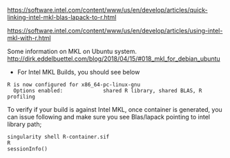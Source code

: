 https://software.intel.com/content/www/us/en/develop/articles/quick-linking-intel-mkl-blas-lapack-to-r.html

https://software.intel.com/content/www/us/en/develop/articles/using-intel-mkl-with-r.html

Some information on MKL on Ubuntu system. http://dirk.eddelbuettel.com/blog/2018/04/15/#018_mkl_for_debian_ubuntu </br>
- For Intel MKL Builds, you should see below
```
R is now configured for x86_64-pc-linux-gnu
  Options enabled:             shared R library, shared BLAS, R profiling
```
To verify if your build is against Intel MKL, once container is generated, you can issue following and make sure you see Blas/lapack pointing to intel library path;</br>
```
singularity shell R-container.sif
R
sessionInfo()
```
